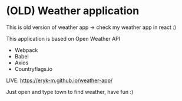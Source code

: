 # (OLD) Weather application
This is old version of weather app -> check my weather app in react :)

This application is based on Open Weather API

- Webpack
- Babel
- Axios
- Countryflags.io

LIVE: https://eryk-m.github.io/weather-app/

Just open and type town to find weather, have fun :)
